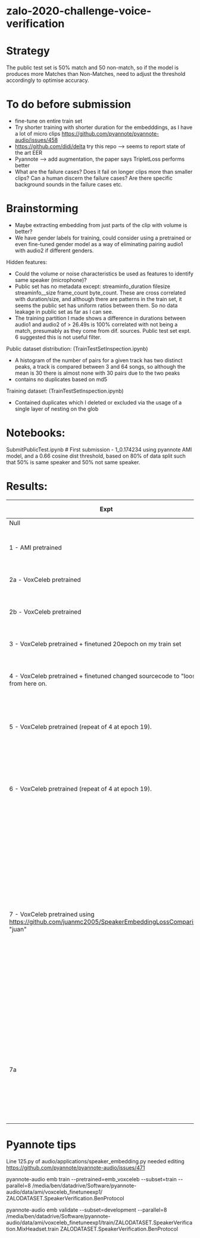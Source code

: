 # zalo-2020-challenge-voice-verification

# Strategy

The public test set is 50% match and 50 non-match, so if the model is produces more Matches than Non-Matches, need to adjust the threshold accordingly to optimise accuracy.  

# To do before submission

* fine-tune on entire train set
* Try shorter training with shorter duration for the embedddings, as I have a lot of micro clips https://github.com/pyannote/pyannote-audio/issues/458
* https://github.com/didi/delta try this repo --> seems to report state of the art EER 
* Pyannote --> add augmentation, the paper says TripletLoss performs better
* What are the failure cases? Does it fail on longer clips more than smaller clips? Can a human discern the failure cases? Are there specific background sounds in the failure cases etc.

# Brainstorming

* Maybe extracting embedding from just parts of the clip with volume is better?
* We have gender labels for training, could consider using a pretrained or even fine-tuned gender model as a way of eliminating pairing audio1 with audio2 if different genders.


Hidden features:

* Could the volume or noise characteristics be used as features to identify same speaker (microphone)?
* Public set has no metadata except: streaminfo_duration	filesize	streaminfo__size	frame_count	 byte_count. These are cross correlated  with duration/size, and although there are patterns in the train set, it seems the public set has uniform ratios between them. So no data leakage in public set as far as I can see.
* The training partition I made shows a difference in durations between audio1 and audio2 of > 26.49s is 100% correlated with not being a match, presumably as they come from dif. sources. Public test set expt. 6 suggested this is not useful filter.

Public dataset distribution: (TrainTestSetInspection.ipynb)

* A histogram of the number of pairs for a given track has two distinct peaks, a track is compared between 3 and 64 songs, so although the mean is 30 there is almost none with 30 pairs due to the two peaks 
* contains no duplicates based on md5

Training dataset: (TrainTestSetInspection.ipynb)
* Contained duplicates which I deleted or excluded via the usage of a single layer of nesting on the glob

# Notebooks:

SubmitPublicTest.ipynb # First submission - 1_0.174234 using pyannote AMI model, and a 0.66 cosine dist threshold, based on 80% of data split such that 50% is same speaker and 50% not same speaker.


# Results:


| Expt | Public Test | Personal Train  | Personal Val  | notes | 
| ------------- | ------------- | ------------- | ------------- |  ------------- |
| Null  | 0.50  |   |   | |  
| 1 - AMI pretrained  | 0.74234  |  0.79   | | For this I used only first 2 seconds of each clip, but from then on used mean of the clip. |
| 2a - VoxCeleb pretrained | 0.74234  | 0.8645  |   | Threshold selection on my personal train set |
| 2b - VoxCeleb pretrained | 0.74234  |   | | Threshold selection using public set for balanced prec/recall|
| 3 - VoxCeleb pretrained + finetuned 20epoch on my train set| 0.89136 | 0.9285  | 0.9080 | Threshold selection using my val set (0.7003)|
| 4 - VoxCeleb pretrained + finetuned changed sourcecode to "loose" from here on. | 0.8892 | | | Threshold using set for balanced prec/recall. 49 epochs based on optimum EER on my val set (0.084)|
| 5 - VoxCeleb pretrained (repeat of 4 at epoch 19). | 0.8899 | | | Threshold using set for balanced prec/recall. 19 epochs. EER on my val set 0.091 (0.084). |
| 6 - VoxCeleb pretrained (repeat of 4 at epoch 19). | 0.88948 | | | tried setting all items with large duration disparities between Audio1 and Audio2 (> 26.49s) as non-match. reduced accuracy so I guess this is not a useful feature. |
| 7 - VoxCeleb pretrained using https://github.com/juanmc2005/SpeakerEmbeddingLossComparison "juan" |0.90534 | | 0.91515 | Note that I did an experiment locally whereby I used the default config.yml in this repo, and trained for 20 epoch but got same personal0-val as 6. I noticed many clips are small, and so made some changes duration: 0.75 (default 3). I noticed we might not have a huge amount of audio from each speaker so set: label_min_duration: 10 (default 30). I put batch size 512 (no real reason - trying to make it train faster!)|
| 7a | | | 0.7303 (new val set)  | Fixed the bug issue with .trials and df_val having wrong labels; actually not ensurely sure the labels were wrong (just the uris) but repeating 7, I selected the best ERR(epoch 31, 0.0495841 EER on the new val set and submit.|
# Pyannote tips

Line 125.py of audio/applications/speaker_embedding.py needed editing https://github.com/pyannote/pyannote-audio/issues/471

 pyannote-audio emb train --pretrained=emb_voxceleb --subset=train --parallel=8 /media/ben/datadrive/Software/pyannote-audio/data/ami/voxceleb_finetuneexp1/ ZALODATASET.SpeakerVerification.BenProtocol

 pyannote-audio emb validate  --subset=development --parallel=8 /media/ben/datadrive/Software/pyannote-audio/data/ami/voxceleb_finetuneexp1/train/ZALODATASET.SpeakerVerification.MixHeadset.train ZALODATASET.SpeakerVerification.BenProtocol
